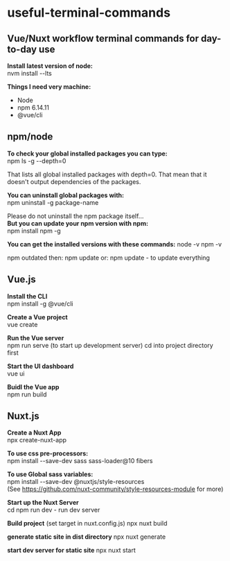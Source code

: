 # useful-terminal-commands

## Vue/Nuxt workflow terminal commands for day-to-day use

**Install latest version of node:**  
nvm install --lts

**Things I need very machine:**

- Node
- npm 6.14.11
- @vue/cli

## npm/node

**To check your global installed packages you can type:**  
npm ls -g --depth=0

That lists all global installed packages with depth=0. That mean that it doesn't output dependencies of the packages.

**You can uninstall global packages with:**  
npm uninstall -g package-name

Please do not uninstall the npm package itself...  
**But you can update your npm version with npm:**  
npm install npm -g

**You can get the installed versions with these commands:**
node -v
npm -v

npm outdated
then:
npm update <package>
or:
npm update - to update everything

## Vue.js

**Install the CLI**  
npm install -g @vue/cli

**Create a Vue project**  
vue create <name-of-project>

**Run the Vue server**  
npm run serve (to start up development server)
cd into project directory first

**Start the UI dashboard**  
vue ui

**Buidl the Vue app**  
npm run build

## Nuxt.js

**Create a Nuxt App**  
npx create-nuxt-app <project-name>

**To use css pre-processors:**  
npm install --save-dev sass sass-loader@10 fibers

**To use Global sass variables:**  
npm install --save-dev @nuxtjs/style-resources  
(See https://github.com/nuxt-community/style-resources-module for more)

**Start up the Nuxt Server**  
cd <project-name>
npm run dev - run dev server

**Build project**
(set target in nuxt.config.js)
npx nuxt build

**generate static site in dist directory**
npx nuxt generate

**start dev server for static site**
npx nuxt start
